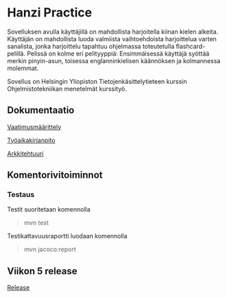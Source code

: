 # Hanzi Practice

Sovelluksen avulla käyttäjillä on mahdollista harjoitella kiinan kielen alkeita. Käyttäjän on mahdollista luoda valmiista vaihtoehdoista harjoittelua varten sanalista, jonka harjoittelu tapahtuu ohjelmassa toteutetulla flashcard-pelillä. Pelissä on kolme eri pelityyppiä: Ensimmäisessä käyttäjä syöttää merkin pinyin-asun, toisessa englanninkielisen käännöksen ja kolmannessa molemmat.

Sovellus on Helsingin Yliopiston Tietojenkäsittelytieteen kurssin Ohjelmistotekniikan menetelmät kurssityö. 

## Dokumentaatio

[Vaatimusmäärittely](https://github.com/kafenoir/ot-harjoitustyo/blob/master/dokumentointi/maarittelydokumentti.md)

[Työaikakirjanpito](https://github.com/kafenoir/ot-harjoitustyo/blob/master/dokumentointi/tyoaikakirjanpito.md)

[Arkkitehtuuri](https://github.com/kafenoir/ot-harjoitustyo/blob/master/dokumentointi/arkkitehtuuri.md)

## Komentorivitoiminnot
### Testaus

Testit suoritetaan komennolla

>mvn test

Testikattavuusraportti luodaan komennolla

>mvn jacoco:report

## Viikon 5 release

[Release](https://github.com/kafenoir/ot-harjoitustyo/releases/download/viikko5/hanzipractice-0.1.jar)









